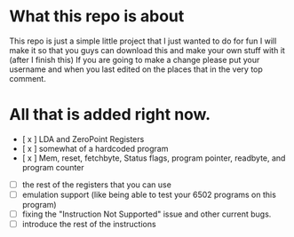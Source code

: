 # What this repo is about 

This repo is just a simple little project that I just wanted to do for fun
I will make it so that you guys can download this and make your own stuff with it (after I finish this)
If you are going to make a change please put your username and when you last edited on the places that in the very top comment.


# All that is added right now.
- [ x ] LDA and ZeroPoint Registers
- [ x ] somewhat of a hardcoded program
- [ x ] Mem, reset, fetchbyte, Status flags, program pointer, readbyte, and program counter
- [  ] the rest of the registers that you can use
- [  ] emulation support (like being able to test your 6502 programs on this program)
- [  ] fixing the "Instruction Not Supported" issue and other current bugs. 
- [  ] introduce the rest of the instructions
